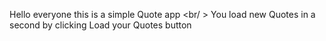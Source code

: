 Hello everyone this is a simple Quote app <br/ >
You load new Quotes in a second by clicking Load your Quotes button 
